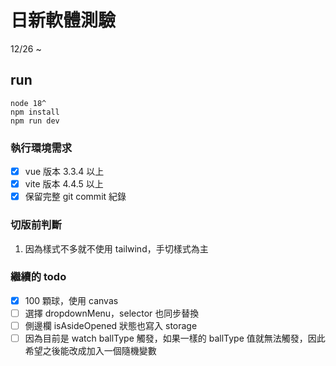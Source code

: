 # 日新軟體測驗 

12/26 ~

## run
```
node 18^
npm install
npm run dev
```

### 執行環境需求
- [x] vue 版本 3.3.4 以上
- [x] vite 版本 4.4.5 以上
- [x] 保留完整 git commit 紀錄

### 切版前判斷
1. 因為樣式不多就不使用 tailwind，手切樣式為主

### 繼續的 todo
- [x] 100 顆球，使用 canvas
- [ ] 選擇 dropdownMenu，selector 也同步替換
- [ ] 側邊欄 isAsideOpened 狀態也寫入 storage
- [ ] 因為目前是 watch ballType 觸發，如果一樣的 ballType 值就無法觸發，因此希望之後能改成加入一個隨機變數
